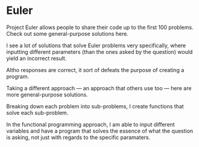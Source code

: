 # Euler
Project Euler allows people to share their code up to the first 100 problems. Check out some general-purpose solutions here.

I see a lot of solutions that solve Euler problems very specifically, where inputting different parameters (than the ones asked by the question) would yield an incorrect result.

Altho responses are correct, it sort of defeats the purpose of creating a program.

Taking a different approach — an approach that others use too — here are more general-purpose solutions.

Breaking down each problem into sub-problems, I create functions that solve each sub-problem.

In the functional programming approach, I am able to input different variables and have a program that solves the essence of what the question is asking, not just with regards to the specific paramaters.
